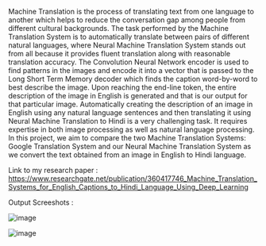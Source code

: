 Machine Translation is the process of translating text from one language to another which helps to reduce the conversation gap among people from different cultural backgrounds. The task performed by the Machine Translation System is to automatically translate between pairs of different natural languages, where Neural Machine Translation System stands out from all because it provides fluent translation along with reasonable translation accuracy. The Convolution Neural Network encoder is used to find patterns in the images and encode it into a vector that is passed to the Long Short Term Memory decoder which finds the caption word-by-word to best describe the image. Upon reaching the end-line token, the entire description of the image in English is generated and that is our output for that particular image. Automatically creating the description of an image in English using any natural language sentences and then translating it using Neural Machine Translation to Hindi is a very challenging task. It requires expertise in both image processing as well as natural language processing. In this project, we aim to compare the two Machine Translation Systems: Google Translation System and our Neural Machine Translation System as we convert the text obtained from an image in English to Hindi language.


Link to my research paper : https://www.researchgate.net/publication/360417746_Machine_Translation_Systems_for_English_Captions_to_Hindi_Language_Using_Deep_Learning


Output Screeshots : 




![image](https://github.com/manavjain179/Machine-Translation-Systems-for-English-Captions-to-Hindi-Language-Using-Deep-Learning/assets/59159721/6a7479d4-96b7-446b-b60a-da5ddec53b7c)


![image](https://github.com/manavjain179/Machine-Translation-Systems-for-English-Captions-to-Hindi-Language-Using-Deep-Learning/assets/59159721/e233e85d-8897-4809-b39d-dc56e5489d67)
